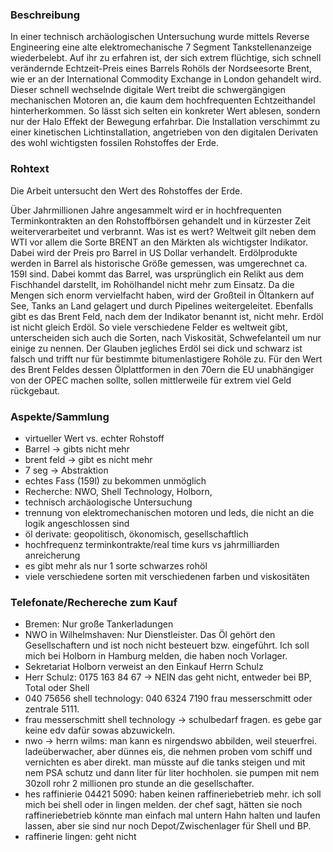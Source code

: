 ### Beschreibung

In einer technisch archäologischen Untersuchung wurde mittels Reverse Engineering eine alte elektromechanische 7 Segment Tankstellenanzeige wiederbelebt. Auf ihr zu erfahren ist, der sich extrem flüchtige, sich schnell verändernde Echtzeit-Preis eines Barrels Rohöls der Nordseesorte Brent, wie er an der International Commodity Exchange in London gehandelt wird. Dieser schnell wechselnde digitale Wert treibt die schwergängigen mechanischen Motoren an, die kaum dem hochfrequenten Echtzeithandel hinterherkommen. So lässt sich selten ein konkreter Wert ablesen, sondern nur der Halo Effekt der Bewegung erfahrbar. Die Installation verschimmt zu einer kinetischen Lichtinstallation,  angetrieben von den digitalen Derivaten des wohl wichtigsten fossilen Rohstoffes der Erde.


### Rohtext


Die Arbeit untersucht den Wert des Rohstoffes der Erde.

Über Jahrmillionen Jahre angesammelt wird er in hochfrequenten Terminkontrakten an den Rohstoffbörsen gehandelt und in kürzester Zeit weiterverarbeitet und verbrannt. Was ist es wert? Weltweit gilt neben dem WTI vor allem die Sorte BRENT an den Märkten als wichtigster Indikator. Dabei wird der Preis pro Barrel in US Dollar verhandelt. Erdölprodukte werden in Barrel als historische Größe gemessen, was umgerechnet ca. 159l sind. Dabei kommt das Barrel, was ursprünglich ein Relikt aus dem Fischhandel darstellt, im Rohölhandel nicht mehr zum Einsatz. Da die Mengen sich enorm vervielfacht haben, wird der Großteil in Öltankern auf See, Tanks an Land gelagert und durch Pipelines weitergeleitet. Ebenfalls gibt es das Brent Feld, nach dem der Indikator benannt ist, nicht mehr. Erdöl ist nicht gleich Erdöl. So viele verschiedene Felder es weltweit gibt, unterscheiden sich auch die Sorten, nach Viskosität, Schwefelanteil um nur einige zu nennen. Der Glauben jegliches Erdöl sei dick und schwarz ist falsch und trifft nur für bestimmte bitumenlastigere Rohöle zu. Für den Wert des Brent Feldes dessen Ölplattformen in den 70ern die EU unabhängiger von der OPEC machen sollte, sollen mittlerweile für extrem viel Geld rückgebaut.

### Aspekte/Sammlung

* virtueller Wert vs. echter Rohstoff
* Barrel -> gibts nicht mehr
* brent feld -> gibt es nicht mehr
* 7 seg -> Abstraktion
* echtes Fass (159l) zu bekommen unmöglich
* Recherche: NWO, Shell Technology, Holborn,
* technisch archäologische Untersuchung
* trennung von elektromechanischen motoren und leds, die nicht an die logik angeschlossen sind
* öl derivate: geopolitisch, ökonomisch, gesellschaftlich
* hochfrequenz terminkontrakte/real time kurs vs jahrmilliarden anreicherung
* es gibt mehr als nur 1 sorte schwarzes rohöl
* viele verschiedene sorten mit verschiedenen farben und viskositäten

### Telefonate/Rechereche zum Kauf

* Bremen: Nur große Tankerladungen
* NWO in Wilhelmshaven: Nur Dienstleister. Das Öl gehört den Gesellschaftern und ist noch nicht besteuert bzw. eingeführt. Ich soll mich bei Holborn in Hamburg melden, die haben noch Vorlager.
* Sekretariat Holborn verweist an den Einkauf Herrn Schulz
* Herr Schulz: 0175 163 84 67 -> NEIN das geht nicht, entweder bei BP, Total oder Shell
* 040 75656 shell technology: 040 6324 7190 frau messerschmitt oder zentrale 5111.
* frau messerschmitt shell technology -> schulbedarf fragen. es gebe gar keine edv dafür sowas abzuwickeln.
* nwo -> herrn wilms: man kann es nirgendswo abbilden, weil steuerfrei. ladeüberwacher, aber dünnes eis, die nehmen proben vom schiff und vernichten es aber direkt.
man müsste auf die tanks steigen und mit nem PSA schutz und dann liter für liter hochholen. sie pumpen mit nem 30zoll rohr 2 millionen pro stunde an die gesellschafter.
* hes raffinierie 04421 5090: haben keinen raffineriebetrieb mehr. ich soll mich bei shell oder in lingen melden. der chef sagt, hätten sie noch raffineriebetrieb könnte man einfach mal untern Hahn halten und laufen lassen, aber sie sind nur noch Depot/Zwischenlager für Shell und BP.
* raffinerie lingen: geht nicht
